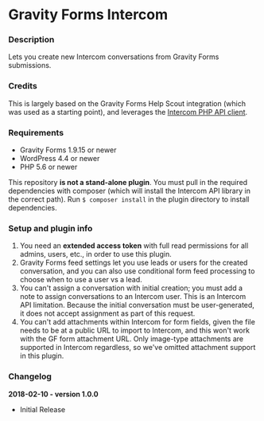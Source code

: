 # Gravity Forms Intercom
 
### Description 

Lets you create new Intercom conversations from Gravity Forms submissions.

### Credits

This is largely based on the Gravity Forms Help Scout integration (which was used as a starting point), and leverages the [Intercom PHP API client](https://github.com/intercom/intercom-php).

### Requirements

 - Gravity Forms 1.9.15 or newer
 - WordPress 4.4 or newer
 - PHP 5.6 or newer
 
This repository **is not a stand-alone plugin**. You must pull in the required dependencies with composer (which will install the Intercom API library in the correct path). Run `$ composer install` in the plugin directory to install dependencies.

### Setup and plugin info

1. You need an **extended access token** with full read permissions for all admins, users, etc., in order to use this plugin.
1. Gravity Forms feed settings let you use leads or users for the created conversation, and you can also use conditional form feed processing to choose when to use a user vs a lead.
1. You can't assign a conversation with initial creation; you must add a note to assign conversations to an Intercom user. This is an Intercom API limitation. Because the initial conversation must be user-generated, it does not accept assignment as part of this request.
1. You can't add attachments within Intercom for form fields, given the file needs to be at a public URL to import to Intercom, and this won't work with the GF form attachment URL. Only image-type attachments are supported in Intercom regardless, so we've omitted attachment support in this plugin.

### Changelog

**2018-02-10 - version 1.0.0**   
 * Initial Release

